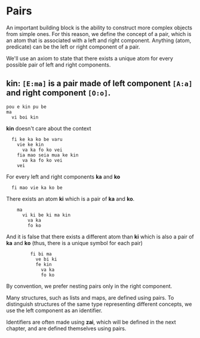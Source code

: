 # Pairs

An important building block is the ability to construct more complex objects
from simple ones. For this reason, we define the concept of a pair, which is an
atom that is associated with a left and right component. Anything (atom, predicate) can be the left or right component of a pair.

We'll use an axiom to state that there exists a unique atom for every possible pair of left and right components.

<spoiler>

__kin:__ `[E:ma]` is a pair made of left component `[A:a]` and right component `[O:o]`.
---
```
pou e kin pu be
ma
  vi boi kin
```

__kin__ doesn't care about the context

```
  fi ke ka ko be varu
    vie ke kin
      va ka fo ko vei
    fia mao seia mua ke kin
      va ka fo ko vei
    vei
```

For every left and right components __ka__ and __ko__

```
  fi mao vie ka ko be
```

There exists an atom __ki__ which is a pair of __ka__ and __ko__.

```
    ma
      vi ki be ki ma kin
        va ka
        fo ko
```

And it is false that there exists a different atom than __ki__ which is also a
pair of __ka__ and __ko__ (thus, there is a unique symbol for each pair)

```
         fi bi ma
           ve bi ki
           fe kin
             va ka
             fo ko
```
</spoiler>

By convention, we prefer nesting pairs only in the right component.

Many structures, such as lists and maps, are defined using pairs. To distinguish
structures of the same type representing different concepts, we use the
left component as an identifier.

Identifiers are often made using __zai__, which will be defined in the next
chapter, and are defined themselves using pairs.